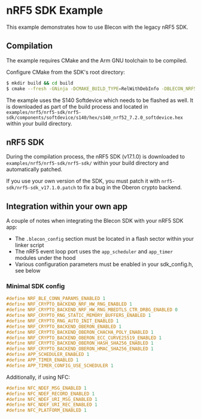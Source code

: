 # nRF5 SDK Example

This example demonstrates how to use Blecon with the legacy nRF5 SDK.

## Compilation

The example requires CMake and the Arm GNU toolchain to be compiled.

Configure CMake from the SDK's root directory:
```bash
$ mkdir build && cd build
$ cmake --fresh -GNinja -DCMAKE_BUILD_TYPE=RelWithDebInfo -DBLECON_NRF5_PORT=ON -DBLECON_NRF5_BOARD=NRF52840_DK ..
```

The example uses the S140 Softdevice which needs to be flashed as well. It is downloaded as part of the build process and located in `examples/nrf5/nrf5-sdk/nrf5-sdk/components/softdevice/s140/hex/s140_nrf52_7.2.0_softdevice.hex` within your build directory.

## nRF5 SDK

During the compilation process, the nRF5 SDK (v17.1.0) is downloaded to `examples/nrf5/nrf5-sdk/nrf5-sdk/` within your build directory and automatically patched.

If you use your own version of the SDK, you must patch it with `nrf5-sdk/nrf5-sdk_v17.1.0.patch` to fix a bug in the Oberon crypto backend.

## Integration within your own app

A couple of notes when integrating the Blecon SDK with your nRF5 SDK app:
* The `.blecon_config` section must be located in a flash sector within your linker script
* The nRF5 event loop port uses the `app_scheduler` and `app_timer` modules under the hood
* Various configuration parameters must be enabled in your sdk_config.h, see below

### Minimal SDK config
```c
#define NRF_BLE_CONN_PARAMS_ENABLED 1
#define NRF_CRYPTO_BACKEND_NRF_HW_RNG_ENABLED 1
#define NRF_CRYPTO_BACKEND_NRF_HW_RNG_MBEDTLS_CTR_DRBG_ENABLED 0
#define NRF_CRYPTO_RNG_STATIC_MEMORY_BUFFERS_ENABLED 1
#define NRF_CRYPTO_RNG_AUTO_INIT_ENABLED 1
#define NRF_CRYPTO_BACKEND_OBERON_ENABLED 1
#define NRF_CRYPTO_BACKEND_OBERON_CHACHA_POLY_ENABLED 1
#define NRF_CRYPTO_BACKEND_OBERON_ECC_CURVE25519_ENABLED 1
#define NRF_CRYPTO_BACKEND_OBERON_HASH_SHA256_ENABLED 1
#define NRF_CRYPTO_BACKEND_OBERON_HMAC_SHA256_ENABLED 1
#define APP_SCHEDULER_ENABLED 1
#define APP_TIMER_ENABLED 1
#define APP_TIMER_CONFIG_USE_SCHEDULER 1
```

Additionally, if using NFC:
```c
#define NFC_NDEF_MSG_ENABLED 1
#define NFC_NDEF_RECORD_ENABLED 1
#define NFC_NDEF_URI_MSG_ENABLED 1
#define NFC_NDEF_URI_REC_ENABLED 1
#define NFC_PLATFORM_ENABLED 1
```
